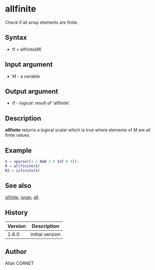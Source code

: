 # allfinite

Check if all array elements are finite.

## Syntax

- tf = allfinite(M)

## Input argument

- M - a variable

## Output argument

- tf - logical: result of 'allfinite'.

## Description

  <p><b>allfinite</b> returns a logical scalar which is true where elements of M are all finite values.</p>

## Example

```matlab
X = sparse([1 2 NaN 3 0 Inf 0 4]);
R = allfinite(X)
R2 = isfinite(X)
```

## See also

[isfinite](isfinite.md), [isnan](isnan.md), [all](all.html).

## History

| Version | Description     |
| ------- | --------------- |
| 1.6.0   | initial version |

## Author

Allan CORNET
